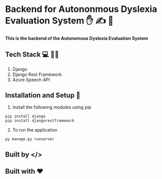 # Backend for Autononmous Dyslexia Evaluation System ✋ ✍️ 📖

#### This is the backend of the Autonomous Dyslexia Evaluation System 



## Tech Stack 💻 🧑‍💻

1. Django 
2. Django Rest Framework 
3. Azure Speech API




## Installation and Setup 💾

1. Install the following modules using pip 
```
pip install django 
pip install djangorestframework
```

2. To run the application 
```
py manage.py runserver
```

## Built by </>
## Built with ❤️
